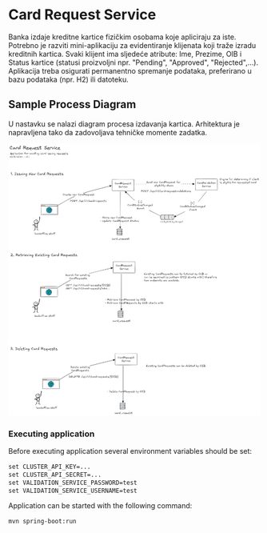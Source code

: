 # Card Request Service

Banka izdaje kreditne kartice fizičkim osobama koje apliciraju za iste.
Potrebno je razviti mini-aplikaciju za evidentiranje klijenata koji traže izradu kreditnih kartica.
Svaki klijent ima sljedeće atribute: Ime, Prezime, OIB i Status kartice (statusi proizvoljni npr.
&quot;Pending&quot;, &quot;Approved&quot;, &quot;Rejected&quot;,…).
Aplikacija treba osigurati permanentno spremanje podataka, preferirano u bazu podataka
(npr. H2) ili datoteku.

## Sample Process Diagram
U nastavku se nalazi diagram procesa izdavanja kartica. Arhitektura je napravljena tako da zadovoljava tehničke momente zadatka.

![process.png](process.png)

### Executing application
Before executing application several environment variables should be set:
```
set CLUSTER_API_KEY=...
set CLUSTER_API_SECRET=...
set VALIDATION_SERVICE_PASSWORD=test
set VALIDATION_SERVICE_USERNAME=test
```
Application can be started with the following command:
```
mvn spring-boot:run
```
